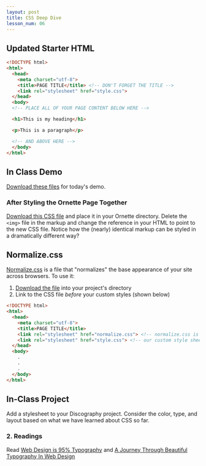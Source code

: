 ```yaml
---
layout: post
title: CSS Deep Dive
lesson_num: 06
---
```


## Updated Starter HTML

```html
<!DOCTYPE html>
<html>
  <head>
    <meta charset="utf-8">
    <title>PAGE TITLE</title> <!-- DON'T FORGET THE TITLE -->
    <link rel="stylesheet" href="style.css">
  </head>
  <body>
  <!-- PLACE ALL OF YOUR PAGE CONTENT BELOW HERE -->

  <h1>This is my heading</h1>

  <p>This is a paragraph</p>

  <!-- AND ABOVE HERE -->
  </body>
</html>
```

## In Class Demo

[Download these files](/lesson_files/ornette.zip) for today's demo.

### After Styling the Ornette Page Together

[Download this CSS file](/lesson_files/ornette2/style2.css) and place it in your Ornette directory. Delete the `<img>` file in the markup and change the reference in your HTML to point to the new CSS file. Notice how the (nearly) identical markup can be styled in a dramatically different way?

## Normalize.css

[Normalize.css](http://necolas.github.io/normalize.css/) is a file that "normalizes" the base appearance of your site across browsers. To use it:

1. [Download the file](http://necolas.github.io/normalize.css/3.0.0/normalize.css) into your project's directory
2. Link to the CSS file *before* your custom styles (shown below)

```html
<!DOCTYPE html>
<html>
  <head>
    <meta charset="utf-8">
    <title>PAGE TITLE</title>
    <link rel="stylesheet" href="normalize.css"> <!-- normalize.css is loaded before our styles -->
    <link rel="stylesheet" href="style.css"> <!-- our custom style sheet -->
  </head>
  <body>
    .
    .
    .
  </body>
</html>
```

## In-Class Project

Add a stylesheet to your Discography project. Consider the color, type, and layout based on what we have learned about CSS so far.

### 2. Readings

Read [Web Design is 95% Typography](http://ia.net/blog/the-web-is-all-about-typography-period) and [A Journey Through Beautiful Typography In Web Design](http://www.smashingmagazine.com/2013/08/06/beautiful-typography-web-design/)

